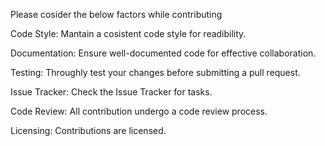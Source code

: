 Please cosider the below factors while contributing

Code Style:
Mantain a cosistent code style for readibility.

Documentation:
Ensure well-documented code for effective collaboration.

Testing:
Throughly test your changes before submitting a pull request.

Issue Tracker:
Check the Issue Tracker for tasks.

Code Review:
All contribution undergo a code review process.

Licensing:
Contributions are licensed.

